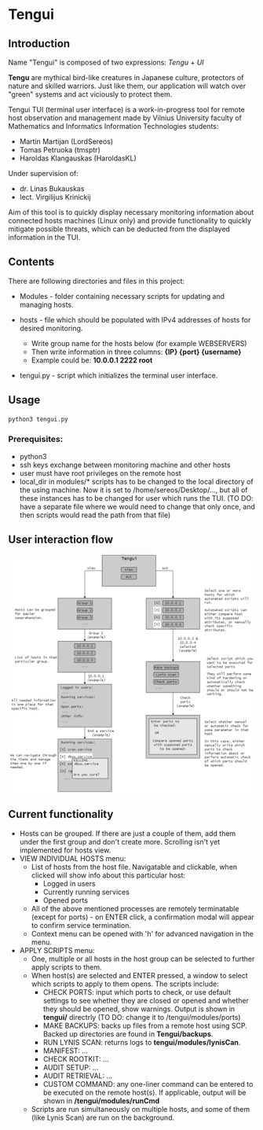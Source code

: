 # Tengui

## Introduction

Name "Tengui" is composed of two expressions: *Tengu* + *UI* 

**Tengu** are mythical bird-like creatures in Japanese culture, protectors of nature and skilled warriors. Just like them, our application will watch over "green" systems and act viciously to protect them.

Tengui TUI (terminal user interface) is a work-in-progress tool for remote host observation and management made by Vilnius University faculty of Mathematics and Informatics Information Technologies students:

- Martin Martijan (LordSereos)
- Tomas Petruoka (tmsptr)
- Haroldas Klangauskas (HaroldasKL)

Under supervision of:

- dr. Linas Bukauskas
- lect. Virgilijus Krinickij

Aim of this tool is to quickly display necessary monitoring information about connected hosts machines (Linux only) and provide functionality to quickly mitigate possible threats, which can be deducted from the displayed information in the TUI.

## Contents
There are following directories and files in this project:

- Modules - folder containing necessary scripts for updating and managing hosts.
- hosts - file which should be populated with IPv4 addresses of hosts for desired monitoring.
    - Write group name for the hosts below (for example WEBSERVERS)
  	- Then write information in three columns:
  	  **{IP} {port} {username}**
  	- Example could be: **10.0.0.1 2222 root**

- tengui.py - script which initializes the terminal user interface.

## Usage
```bash
python3 tengui.py
```
### Prerequisites:
- python3
- ssh keys exchange between monitoring machine and other hosts
- user must have root privileges on the remote host
- local_dir in modules/* scripts has to be changed to the local directory of the using machine. Now it is set to /home/sereos/Desktop/..., but all of these instances has to be changed for user which runs the TUI. (TO DO: have a separate file where we would need to change that only once, and then scripts would read the path from that file)

## User interaction flow
![Alt Text](utils/Flowchart.jpg)

## Current functionality

- Hosts can be grouped. If there are just a couple of them, add them under the first group and don't create more. Scrolling isn't yet implemented for hosts view.
- VIEW INDIVIDUAL HOSTS menu:
  - List of hosts from the host file. Navigatable and clickable, when clicked will show info about this particular host: 
    - Logged in users
    - Currently running services
    - Opened ports
  - All of the above mentioned processes are remotely terminatable (except for ports) - on ENTER click, a confirmation modal will appear to confirm service termination.
  - Context menu can be opened with 'h' for advanced navigation in the menu.
- APPLY SCRIPTS menu:
  - One, multiple or all hosts in the host group can be selected to further apply scripts to them.
  - When host(s) are selected and ENTER pressed, a window to select which scripts to apply to them opens. The scripts include:
    - CHECK PORTS: input which ports to check, or use default settings to see whether they are closed or opened and whether they should be opened, show warnings. Output is shown in **tengui/** directrly (TO DO: change it to /tengui/modules/ports)
    - MAKE BACKUPS: backs up files from a remote host using SCP. Backed up directories are found in **Tengui/backups**.
    - RUN LYNIS SCAN: returns logs to **tengui/modules/lynisCan**.
    - MANIFEST: ...
    - CHECK ROOTKIT: ...
    - AUDIT SETUP: ...
    - AUDIT RETRIEVAL: ...
    - CUSTOM COMMAND: any one-liner command can be entered to be executed on the remote host(s). If applicable, output will be shown in **/tengui/modules/runCmd**
  - Scripts are run simultaneously on multiple hosts, and some of them (like Lynis Scan) are run on the background.



